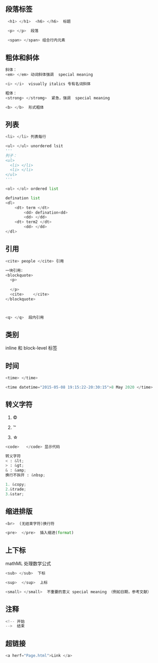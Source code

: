 ## 段落标签
```py
 <h1> </h1>  <h6> </h6>  标题

 <p> </p>  段落
 
 <span> </span> 组合行内元素
```

## 粗体和斜体
```py
斜体：
<em> </em> 动词斜体强调  special meaning

<i> </i>  visually italics 专有名词斜体

粗体：
<strong> </stromg>  紧急，强调  special meaning

<b> </b>  形式粗体
```

## 列表
```py
<li> </li> 列表每行

<ul> </ul> unordered lsit
'''
列子：
<ul>
  <li> </li>
  <li> </li>
</ul>
'''

<ol> </ol> ordered list

defination list
<dl>
    <dt> term </dt>
        <dd> defination<dd>
        <dd> </dd>
    <dt> term2 </dt>
        <dd> </dd>
</dl>
```

## 引用

```py
<cite> people </cite> 引用

一块引用:
<blockquote>  
  <p>
  
  </p>
  <cite>    </cite>
</blockquote>



<q> </q>  段内引用
```

## 类别
inline 和 block-level 标签

## 时间
```py
<time> </time>

<time datetime="2015-05-08 19:15:22-20:30:15">8 May 2020 </time>
```


## 转义字符
1. &copy;

2. &trade;

3. &star;
```py
<code>   </code> 显示代码

转义字符
< : &lt;
> : &gt;
& : &amp;
换行不拆开 : &nbsp;

1. &copy;
2.&trade;
3.&star;
```


## 缩进排版
```py
<br>  (无结束字符)换行符

<pre>  </pre>  插入缩进(format)
```

## 上下标
mathML 处理数学公式
```py
<sub> </sub>  下标

<sup>  </sup>  上标

<small> </small>  不重要的意义 special meaning （例如日期，参考文献）
```

## 注释
```py
<!-- 开始
-->  结束
```

## 超链接
```py
<a herf="Page.html">Link </a>
```



























